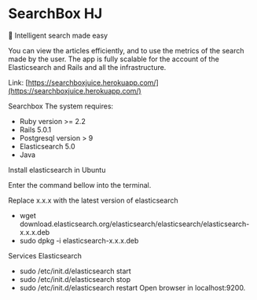 # SearchBox HJ

:rocket: Intelligent search made easy

You can view the articles efficiently, and to use the metrics of the search made by the user. The app is fully scalable for the account of the Elasticsearch and Rails and all the infrastructure.

Link: [https://searchboxjuice.herokuapp.com/](https://searchboxjuice.herokuapp.com/)

Searchbox The system requires:

- Ruby version >= 2.2
- Rails 5.0.1
- Postgresql version > 9
- Elasticsearch 5.0
- Java

Install elasticsearch in Ubuntu

  Enter the command bellow into the terminal.

  Replace x.x.x with the latest version of elasticsearch
- wget download.elasticsearch.org/elasticsearch/elasticsearch/elasticsearch-x.x.x.deb
- sudo dpkg -i elasticsearch-x.x.x.deb

Services Elasticsearch

- sudo /etc/init.d/elasticsearch start
- sudo /etc/init.d/elasticsearch stop
- sudo /etc/init.d/elasticsearch restart
 Open browser in localhost:9200.

